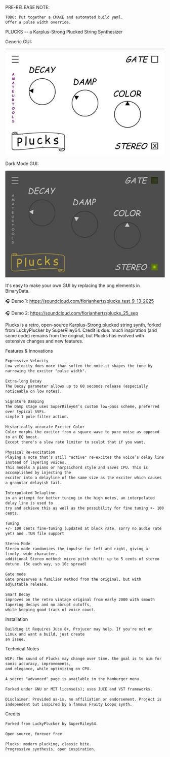PRE-RELEASE NOTE:

    TODO: Put together a CMAKE and automated build yaml.
    Offer a pulse width override. 

PLUCKS -- a Karplus-Strong Plucked String Synthesizer

Generic GUI:

<img width="600" alt="Plucks GUI" src="https://github.com/amateurtools/Plucks/blob/main/Screenshots/screenshot_w.jpg" />

Dark Mode GUI:

<img width="600" alt="Plucks GUI" src="https://github.com/amateurtools/Plucks/blob/main/Screenshots/screenshot_g.jpg" />

It's easy to make your own GUI by replacing the png elements in BinaryData.

🎧 Demo 1: https://soundcloud.com/florianhertz/plucks_test_9-13-2025

🎧 Demo 2: https://soundcloud.com/florianhertz/plucks_25_sep

Plucks is a retro, open-source Karplus-Strong plucked string synth, forked from LuckyPlucker by SuperRiley64.
Credit is due: much inspiration (and some code) remains from the original, but Plucks has evolved with extensive changes and new features.

Features & Innovations

    Expressive Velocity
    Low velocity does more than soften the note—it shapes the tone by narrowing the exciter "pulse width".

    Extra-long Decay
    The Decay parameter allows up to 60 seconds release (especially noticeable on low notes).

    Signature Damping
    The Damp stage uses SuperRiley64’s custom low-pass scheme, preferred over typical SVFs.
    simple 1 pole filter action.

    Historically accurate Exciter Color
    Color morphs the exciter from a square wave to pure noise as opposed to an EQ boost.
    Except there's a slew rate limiter to sculpt that if you want.

    Physical Re-excitation
    Playing a note that’s still "active" re-excites the voice’s delay line instead of layering voices.
    This models a piano or harpsichord style and saves CPU. This is accomplished by injecting the
    exciter into a delayline of the same size as the exciter which causes a granular delayish tail.

    Interpolated Delayline
    in an attempt for better tuning in the high notes, an interpolated delay line is used to
    try and achieve this as well as the possibility for fine tuning +- 100 cents.

    Tuning
    +/- 100 cents fine-tuning (updated at block rate, sorry no audio rate yet) and .TUN file support
    
    Stereo Mode
    Stereo mode randomizes the impulse for left and right, giving a lively, wide character.
    additional Stereo method: micro pitch shift: up to 5 cents of stereo detune. (5c each way, so 10c spread)

    Gate mode
    Gate preserves a familiar method from the original, but with adjustable release.

    Smart Decay
    improves on the retro vintage original from early 2000 with smooth tapering decays and no abrupt cutoffs,
    while keeping good track of voice count.
    
Installation

    Building it Requires Juce 8+, Projucer may help. If you're not on Linux and want a build, just create
    an issue.

Technical Notes

    WIP: The sound of Plucks may change over time. the goal is to aim for sonic accuracy, improvements,
    and elegance, while optimizing on CPU.

    A secret "advanced" page is available in the hamburger menu

    Forked under GNU or MIT license(s); uses JUCE and VST frameworks.

    Disclaimer: Provided as-is, no affiliation or endorsement. Project is independent but inspired by a famous Fruity Loops synth.

Credits

    Forked from LuckyPlucker by SuperRiley64.

    Open source, forever free.

    Plucks: modern plucking, classic bite.
    Progressive synthesis, open inspiration.
